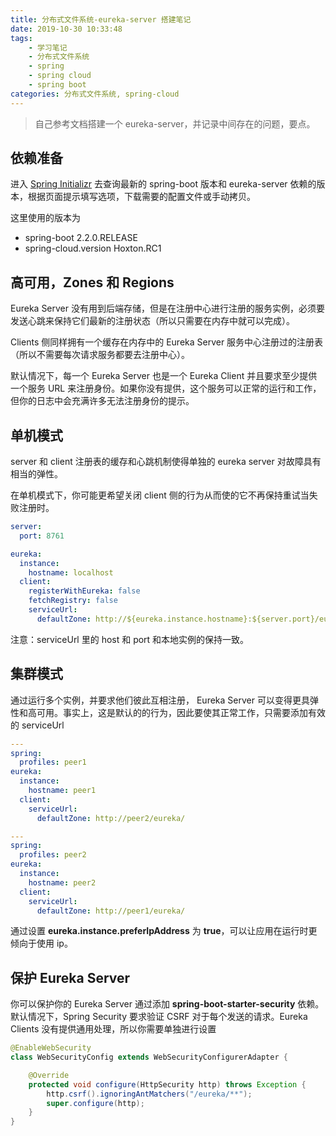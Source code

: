 ```yaml
---
title: 分布式文件系统-eureka-server 搭建笔记
date: 2019-10-30 10:33:48
tags:
    - 学习笔记
    - 分布式文件系统
    - spring 
    - spring cloud
    - spring boot
categories: 分布式文件系统, spring-cloud
---
```

> 自己参考文档搭建一个 eureka-server，并记录中间存在的问题，要点。

<!-- more -->

## 依赖准备

进入 [Spring Initializr][spring-initializr] 去查询最新的 spring-boot 版本和 eureka-server 依赖的版本，根据页面提示填写选项，下载需要的配置文件或手动拷贝。

这里使用的版本为

- spring-boot 2.2.0.RELEASE
- spring-cloud.version Hoxton.RC1

[spring-initializr]: https://start.spring.io/

## 高可用，Zones 和 Regions

Eureka Server 没有用到后端存储，但是在注册中心进行注册的服务实例，必须要发送心跳来保持它们最新的注册状态（所以只需要在内存中就可以完成）。

Clients 侧同样拥有一个缓存在内存中的 Eureka Server 服务中心注册过的注册表（所以不需要每次请求服务都要去注册中心）。

默认情况下，每一个 Eureka Server 也是一个 Eureka Client 并且要求至少提供一个服务 URL 来注册身份。如果你没有提供，这个服务可以正常的运行和工作，但你的日志中会充满许多无法注册身份的提示。

## 单机模式

server 和 client 注册表的缓存和心跳机制使得单独的 eureka server 对故障具有相当的弹性。

在单机模式下，你可能更希望关闭 client 侧的行为从而使的它不再保持重试当失败注册时。

```yaml
server:
  port: 8761

eureka:
  instance:
    hostname: localhost
  client:
    registerWithEureka: false
    fetchRegistry: false
    serviceUrl:
      defaultZone: http://${eureka.instance.hostname}:${server.port}/eureka/
```

注意：serviceUrl 里的 host 和 port 和本地实例的保持一致。

## 集群模式

通过运行多个实例，并要求他们彼此互相注册， Eureka Server 可以变得更具弹性和高可用。事实上，这是默认的的行为，因此要使其正常工作，只需要添加有效的 serviceUrl

```yaml
---
spring:
  profiles: peer1
eureka:
  instance:
    hostname: peer1
  client:
    serviceUrl:
      defaultZone: http://peer2/eureka/

---
spring:
  profiles: peer2
eureka:
  instance:
    hostname: peer2
  client:
    serviceUrl:
      defaultZone: http://peer1/eureka/
```

通过设置 **eureka.instance.preferIpAddress** 为 **true**，可以让应用在运行时更倾向于使用 ip。

## 保护 Eureka Server

你可以保护你的 Eureka Server 通过添加 **spring-boot-starter-security** 依赖。默认情况下，Spring Security 要求验证 CSRF 对于每个发送的请求。Eureka Clients 没有提供通用处理，所以你需要单独进行设置

```java
@EnableWebSecurity
class WebSecurityConfig extends WebSecurityConfigurerAdapter {

    @Override
    protected void configure(HttpSecurity http) throws Exception {
        http.csrf().ignoringAntMatchers("/eureka/**");
        super.configure(http);
    }
}
```
